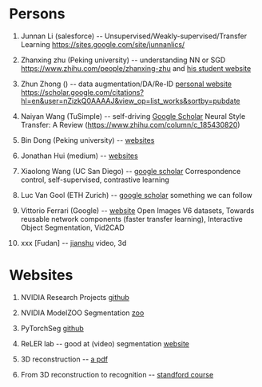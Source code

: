 # Persons
1. Junnan Li (salesforce) -- Unsupervised/Weakly-supervised/Transfer Learning https://sites.google.com/site/junnanlics/

2. Zhanxing zhu (Peking university)   -- understanding NN or SGD https://www.zhihu.com/people/zhanxing-zhu and [his student website](https://zdhnarsil.github.io/pages/slidenotes/)

3. Zhun Zhong ()  -- data augmentation/DA/Re-ID [personal website](http://zhunzhong.site/) https://scholar.google.com/citations?hl=en&user=nZizkQ0AAAAJ&view_op=list_works&sortby=pubdate

4. Naiyan Wang (TuSimple) -- self-driving [Google Scholar](https://scholar.google.com/citations?hl=zh-CN&user=yAWtq6QAAAAJ&view_op=list_works&sortby=pubdate) Neural Style Transfer: A Review (https://www.zhihu.com/column/c_185430820)

5. Bin Dong (Peking university) -- [websites](http://bicmr.pku.edu.cn/~dongbin/Publications.html)

6. Jonathan Hui (medium) -- [websites](https://jonathan-hui.medium.com/)

7. Xiaolong Wang (UC San Diego) -- [google scholar](https://scholar.google.com/citations?hl=zh-CN&user=Y8O9N_0AAAAJ&view_op=list_works&sortby=pubdate) Correspondence control, self-supervised, contrastive learning

8. Luc Van Gool (ETH Zurich) -- [google scholar](https://scholar.google.ch/citations?hl=en&user=TwMib_QAAAAJ&view_op=list_works&sortby=pubdate) something we can follow

9. Vittorio Ferrari (Google) -- [website](https://sites.google.com/view/vittoferrari) Open Images V6 datasets, Towards reusable network components (faster transfer learning), Interactive Object Segmentation, Vid2CAD

10. xxx [Fudan] -- [jianshu](https://www.jianshu.com/p/6c4bac018f79) video, 3d

# Websites
1. NVIDIA Research Projects [github](https://github.com/NVlabs)

2. NVIDIA ModelZOO Segmentation [zoo](https://modelzoo.co/model/nvidiasemantic-segmentation)

3. PyTorchSeg [github](https://github.com/meetshah1995/pytorch-semseg)

4. ReLER lab -- good at (video) segmentation [website](http://reler.net/)

5. 3D reconstruction -- [a pdf](https://www.cs.utah.edu/~srikumar/cv_spring2017_files/Lecture4.pdf)

6. From 3D reconstruction to recognition -- [standford course](https://web.stanford.edu/class/cs231a/syllabus.html)
